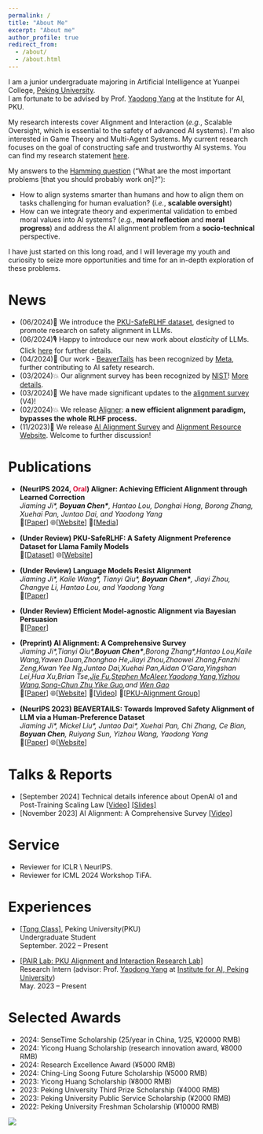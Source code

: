 ```yaml
---
permalink: /
title: "About Me"
excerpt: "About me"
author_profile: true
redirect_from: 
  - /about/
  - /about.html
---
```

I am a junior undergraduate majoring in Artificial Intelligence at Yuanpei College, [Peking University](https://english.pku.edu.cn/). 
  <br/>
I am fortunate to be advised by Prof. [Yaodong Yang](https://www.yangyaodong.com/) at the Institute for AI, PKU.

My research interests cover Alignment and Interaction (*e.g.*, Scalable Oversight, which is essential to the safety of advanced AI systems). I'm also interested in Game Theory and Multi-Agent Systems. My current research focuses on the goal of constructing safe and trustworthy AI systems. You can find my research statement [here](https://cby-pku.github.io//files/research_statement.pdf).

My answers to the [Hamming question](https://www.cs.virginia.edu/~robins/YouAndYourResearch.html) (“What are the most important problems [that you should probably work on]?”): 
<ul>
<li>How to align systems smarter than humans and how to align them on tasks challenging for human evaluation? (<i>i.e.</i>, <b>scalable oversight</b>)</li>
<li>How can we integrate theory and experimental validation to embed moral values into AI systems? (<i>e.g.</i>, <b>moral reflection</b> and <b>moral progress</b>) and address the AI alignment problem from a <b>socio-technical</b> perspective.</li>
</ul> 

I have just started on this long road, and I will leverage my youth and curiosity to seize more opportunities and time for an in-depth exploration of these problems.

News
======
- (06/2024)🎉 We introduce the [PKU-SafeRLHF dataset](https://sites.google.com/view/pku-saferlhf), designed to promote research on safety alignment in LLMs.
- (06/2024)🎙️ Happy to introduce our new work about *elasticity* of LLMs. Click [here](https://arxiv.org/abs/2406.06144) for further details.
- (04/2024)🎊 Our work - [BeaverTails](https://github.com/PKU-Alignment/beavertails) has been recognized by [Meta](https://llama.meta.com/trust-and-safety), further contributing to AI safety research.
- (03/2024)💥 Our alignment survey has been recognized by [NIST](https://www.nist.gov/)! [More details](https://nvlpubs.nist.gov/nistpubs/ai/NIST.AI.100-2e2023.pdf?utm_source=danielmiessler.com&utm_medium=newsletter&utm_campaign=ul-no-415-it-s-raining-9-cves-40-job-loss-from-ai-invisible-prompt-injection).
- (03/2024)🚀 We have made significant updates to the [alignment survey](https://alignmentsurvey.com/) (V4)!
- (02/2024)💥 We release [Aligner](https://arxiv.org/abs/2402.02416): **a new efficient alignment paradigm, bypasses the whole RLHF process.**
- (11/2023)🚀 We release [AI Alignment Survey](https://arxiv.org/abs/2310.19852) and [Alignment Resource Website](https://alignmentsurvey.com/). Welcome to further discussion!

Publications
======
- **(NeurIPS 2024, <font color="#DC143C">Oral</font>) Aligner: Achieving Efficient Alignment through Learned Correction**
  <br/>
  _Jiaming Ji\*, **Boyuan Chen\***, Hantao Lou, Donghai Hong, Borong Zhang, Xuehai Pan, Juntao Dai, and Yaodong Yang_
  <br/>
  📄[[Paper](https://arxiv.org/abs/2402.02416)]
  🌐[[Website](https://aligner2024.github.io/)]
  🌟[[Media](https://mp.weixin.qq.com/s/O9PP4Oc_Ee3R_HxKyd31Qg)]
- **(Under Review) PKU-SafeRLHF: A Safety Alignment Preference Dataset for Llama Family Models**
  <br/>
  🤗[[Dataset](https://huggingface.co/datasets/PKU-Alignment/PKU-SafeRLHF)]
  🌐[[Website](https://sites.google.com/view/pku-saferlhf)]
- **(Under Review) Language Models Resist Alignment**
  <br/>
  _Jiaming Ji\*, Kaile Wang\*, Tianyi Qiu\*, **Boyuan Chen\***, Jiayi Zhou, Changye Li, Hantao Lou, and Yaodong Yang_
  <br/>
  📄[[Paper](https://arxiv.org/abs/2406.06144)]
- **(Under Review) Efficient Model-agnostic Alignment via Bayesian Persuasion**
  <br/>
  📄[[Paper](https://arxiv.org/abs/2406.06144)]
- **(Preprint) AI Alignment: A Comprehensive Survey**
  <br/>
  _Jiaming Ji\*,Tianyi Qiu\*,**Boyuan Chen\***,Borong Zhang\*,Hantao Lou,Kaile Wang,Yawen Duan,Zhonghao He,Jiayi Zhou,Zhaowei Zhang,Fanzhi Zeng,Kwan Yee Ng,Juntao Dai,Xuehai Pan,Aidan O’Gara,Yingshan Lei,Hua Xu,Brian Tse,[Jie Fu](https://bigaidream.github.io/),[Stephen McAleer](https://www.andrew.cmu.edu/user/smcaleer/),[Yaodong Yang](https://www.yangyaodong.com/),[Yizhou Wang](https://cfcs.pku.edu.cn/english/people/faculty/yizhouwang/index.htm),[Song-Chun Zhu](https://zhusongchun.net/),[Yike Guo](https://cse.hkust.edu.hk/admin/people/faculty/profile/yikeguo),and [Wen Gao](https://idm.pku.edu.cn/info/1017/1041.htm)_
  <br/>
  📄[[Paper](https://arxiv.org/abs/2310.19852)]
  🌐[[Website](https://alignmentsurvey.com/)]
  🎥[[Video](https://www.bilibili.com/video/BV1rj411L7XH/?spm_id_from=333.999.0.0&vd_source=b1ff6dcfa0111e176021e49d4a0ee142)]
  🌟[[PKU-Alignment Group](https://github.com/PKU-Alignment)]

- **(NeurIPS 2023) BEAVERTAILS: Towards Improved Safety Alignment of LLM via a Human-Preference Dataset**
  <br/>
  _Jiaming Ji\*, Mickel Liu\*, Juntao Dai\*, Xuehai Pan, Chi Zhang, Ce Bian, **Boyuan Chen**, Ruiyang Sun, Yizhou Wang, Yaodong Yang_
  <br/>
  📄[[Paper](https://openreview.net/pdf?id=g0QovXbFw3)]
  🌐[[Website](https://sites.google.com/view/pku-beavertails)]

Talks & Reports
======
- [September 2024] Technical details inference about OpenAI o1 and Post-Training Scaling Law [[Video]](https://cby-pku.github.io//files/post-training-scaling-final.pdf) [[Slides]](https://cby-pku.github.io//files/post-training-scaling-final.pdf)
    <br/>
- [November 2023] AI Alignment: A Comprehensive Survey [[Video]](https://www.bilibili.com/video/BV1rj411L7XH/?spm_id_from=333.999.0.0&vd_source=b1ff6dcfa0111e176021e49d4a0ee142)

Service
======
- Reviewer for ICLR \ NeurIPS.
  <br/>
- Reviewer for ICML 2024 Workshop TiFA.

Experiences
======
- [[Tong Class]](https://tongclass.ac.cn/about/), Peking University(PKU)
  <br/>
  Undergraduate Student 
  <br/>
  September. 2022 – Present
  
- [[PAIR Lab: PKU Alignment and Interaction Research Lab]](https://pair-lab.com/)
  <br/>
  Research Intern (advisor: Prof. [Yaodong Yang](https://www.yangyaodong.com/) at [Institute for AI, Peking University](https://www.ai.pku.edu.cn/))
  <br/>
  May. 2023 – Present

Selected Awards
======
- 2024: SenseTime Scholarship (25/year in China, 1/25, ¥20000 RMB)
- 2024: Yicong Huang Scholarship (research innovation award, ¥8000 RMB)
- 2024: Research Excellence Award (¥5000 RMB)
- 2024: Ching-Ling Soong Future Scholarship (¥5000 RMB)
- 2023: Yicong Huang Scholarship (¥8000 RMB)
- 2023: Peking University Third Prize Scholarship (¥4000 RMB)
- 2023: Peking University Public Service Scholarship (¥2000 RMB)
- 2022: Peking University Freshman Scholarship (¥10000 RMB)

<a href='https://clustrmaps.com/site/1c03m'  title='Visit tracker'><img src='//clustrmaps.com/map_v2.png?cl=ffffff&w=600&t=n&d=SyBiJ1Ugb-rc6fbLUU-lVXiLkH4XSENzuYg767o06-o&co=2d78ad&ct=ffffff'/></a>
